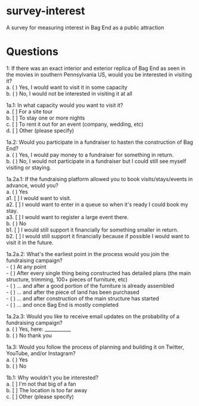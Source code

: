 # survey-interest
A survey for measuring interest in Bag End as a public attraction


# Questions

1: If there was an exact interior and exterior replica of Bag End as seen in the movies in southern Pennsylvania US, would you be interested in visiting it?  
  a. ( ) Yes, I would want to visit it in some capacity  
 b. ( ) No, I would not be interested in visiting it at all  
  
1a.1: In what capacity would you want to visit it?  
  a. [ ] For a site tour  
  b. [ ] To stay one or more nights  
  c. [ ] To rent it out for an event (company, wedding, etc)  
  d. [ ] Other (please specify)  
   
1a.2: Would you participate in a fundraiser to hasten the construction of Bag End?  
  a. ( ) Yes, I would pay money to a fundraiser for something in return.  
  b. ( ) No, I would not participate in a fundraiser but I could still see myself visiting or staying.  
  
1a.2a.1: If the fundraising platform allowed you to book visits/stays/events in advance, would you?  
  a. ( ) Yes  
    a1. [ ] I would want to visit.  
    a2. [ ] I would want to enter in a queue so when it's ready I could book my stay.  
    a3. [ ] I would want to register a large event there.  
  b. ( ) No  
    b1. [ ] I would still support it financially for something smaller in return.  
    b2. [ ] I would still support it financially because if possible I would want to visit it in the future.  
       
1a.2a.2: What's the earliest point in the process would you join the fundraising campaign?  
      - ( ) At any point  
      - ( ) After every single thing being constructed has detailed plans (the main structure, trimming, 100+ pieces of furniture, etc)  
      - ( ) ... and after a good portion of the furniture is already assembled  
      - ( ) ... and after the piece of land has been purchased  
      - ( ) ... and after construction of the main structure has started  
      - ( ) ... and once Bag End is mostly completed  
      
1a.2a.3: Would you like to receive email updates on the probability of a fundraising campaign?  
  a. ( ) Yes, here: ___________  
  b. ( ) No thank you  
  
1a.3: Would you follow the process of planning and building it on Twitter, YouTube, and/or Instagram?  
  a. ( ) Yes  
  b. ( ) No  
  
1b.1: Why wouldn't you be interested?  
  a. [ ] I'm not that big of a fan  
  b. [ ] The location is too far away  
  c. [ ] Other (please specify)  
